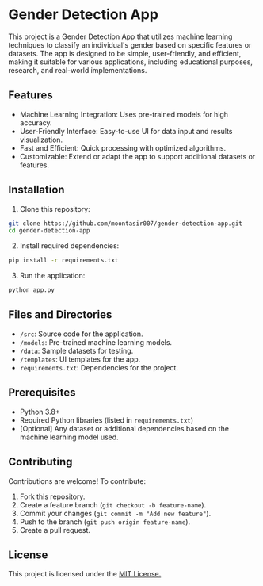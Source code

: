 
# Gender Detection App

This project is a Gender Detection App that utilizes machine learning techniques to classify an individual's gender based on specific features or datasets. The app is designed to be simple, user-friendly, and efficient, making it suitable for various applications, including educational purposes, research, and real-world implementations.

## Features

- Machine Learning Integration: Uses pre-trained models for high accuracy.
- User-Friendly Interface: Easy-to-use UI for data input and results visualization.
- Fast and Efficient: Quick processing with optimized algorithms.
- Customizable: Extend or adapt the app to support additional datasets or features.


## Installation

1. Clone this repository:
```bash
git clone https://github.com/moontasir007/gender-detection-app.git
cd gender-detection-app
```

2. Install required dependencies:
```bash
pip install -r requirements.txt
```

3. Run the application:
```bash
python app.py
```
## Files and Directories

- `/src`: Source code for the application.
- `/models`: Pre-trained machine learning models.
- `/data`: Sample datasets for testing.
- `/templates`: UI templates for the app.
- `requirements.txt`: Dependencies for the project.

## Prerequisites

- Python 3.8+
- Required Python libraries (listed in `requirements.txt`)
- [Optional] Any dataset or additional dependencies based on the machine learning model used.
## Contributing

Contributions are welcome! To contribute:

1. Fork this repository.
2. Create a feature branch (`git checkout -b feature-name`).
3. Commit your changes (`git commit -m "Add new feature"`).
4. Push to the branch (`git push origin feature-name`).
5. Create a pull request.


## License

This project is licensed under the [MIT License.](https://choosealicense.com/licenses/mit/)

